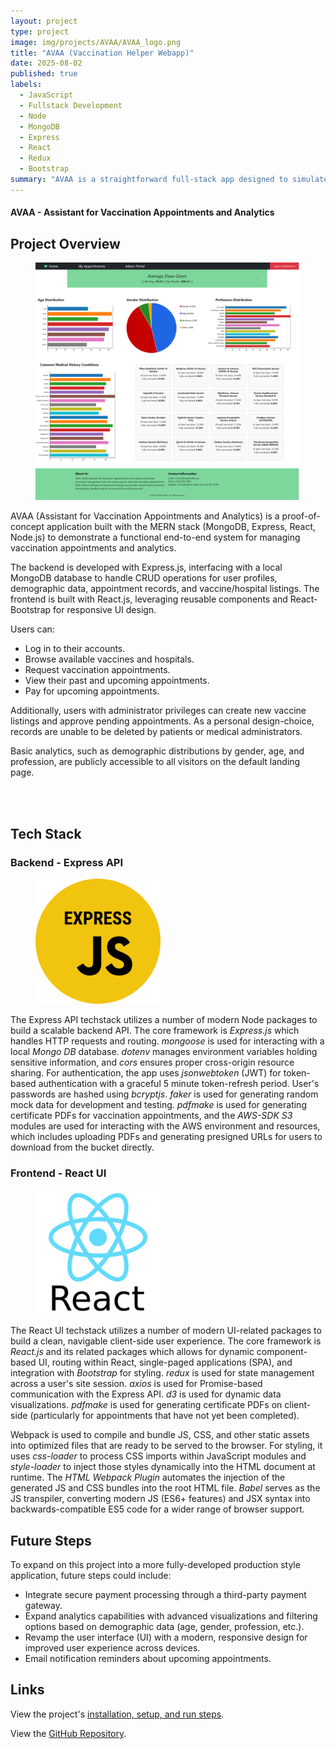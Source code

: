 ```yaml
---
layout: project
type: project
image: img/projects/AVAA/AVAA_logo.png
title: "AVAA (Vaccination Helper Webapp)"
date: 2025-08-02
published: true
labels:
  - JavaScript
  - Fullstack Development
  - Node
  - MongoDB
  - Express
  - React
  - Redux
  - Bootstrap
summary: "AVAA is a straightforward full-stack app designed to simulate a website assistant that helps patients and medical staff schedule and manage vaccination appointments. It also provides simple data visualizations to report on appointment trends and patient demographics."
---
```

#### AVAA - Assistant for Vaccination Appointments and Analytics

## Project Overview
<figure class="figure w-50 float-end mt-2 ms-2 mb-3">
    <img class="figure-img img-fluid" src="../img/projects/AVAA/AVAA_homepage.png" alt="AVAA Default Landing Page (Admin)">
</figure>

AVAA (Assistant for Vaccination Appointments and Analytics) is a proof-of-concept application built with the MERN stack (MongoDB, Express, React, Node.js) to demonstrate a functional end-to-end system for managing vaccination appointments and analytics.

The backend is developed with Express.js, interfacing with a local MongoDB database to handle CRUD operations for user profiles, demographic data, appointment records, and vaccine/hospital listings. The frontend is built with React.js, leveraging reusable components and React-Bootstrap for responsive UI design.

Users can:
- Log in to their accounts.
- Browse available vaccines and hospitals.
- Request vaccination appointments.
- View their past and upcoming appointments.
- Pay for upcoming appointments.

Additionally, users with administrator privileges can create new vaccine listings and approve pending appointments. As a personal design-choice, records are unable to be deleted by patients or medical administrators.

Basic analytics, such as demographic distributions by gender, age, and profession, are publicly accessible to all visitors on the default landing page.

<br>
<br>

## Tech Stack

### Backend - Express API

<figure class="figure float-end ms-2 mb-3">
    <img class="figure-img img-fluid" src="../img/projects/AVAA/express.png" style="height:200px;" alt="Express.js Logo">
</figure>

The Express API techstack utilizes a number of modern Node packages to build a scalable backend API. The core framework is *Express.js* which handles HTTP requests and routing. *mongoose* is used for interacting with a local *Mongo DB* database. *dotenv* manages environment variables holding sensitive information, and *cors* ensures proper cross-origin resource sharing. For authentication, the app uses *jsonwebtoken* (JWT) for token-based authentication with a graceful 5 minute token-refresh period. User's passwords are hashed using *bcryptjs*. *faker* is used for generating random mock data for development and testing. *pdfmake* is used for generating certificate PDFs for vaccination appointments, and the *AWS-SDK S3* modules are used for interacting with the AWS environment and resources, which includes uploading PDFs and generating presigned URLs for users to download from the bucket directly.

### Frontend - React UI

<figure class="figure float-end mt-3 ms-2 mb-3">
    <img class="figure-img img-fluid" src="../img/projects/AVAA/react.png" style="height:200px;" alt="React.js Logo">
</figure>

The React UI techstack utilizes a number of modern UI-related packages to build a clean, navigable client-side user experience. The core framework is *React.js* and its related packages which allows for dynamic component-based UI, routing within React, single-paged applications (SPA), and integration with *Bootstrap* for styling. *redux* is used for state management across a user's site session. *axios* is used for Promise-based communication with the Express API. *d3* is used for dynamic data visualizations. *pdfmake* is used for generating certificate PDFs on client-side (particularly for appointments that have not yet been completed).

Webpack is used to compile and bundle JS, CSS, and other static assets into optimized files that are ready to be served to the browser. For styling, it uses *css-loader* to process CSS imports within JavaScript modules and *style-loader* to inject those styles dynamically into the HTML document at runtime. The *HTML Webpack Plugin* automates the injection of the generated JS and CSS bundles into the root HTML file. *Babel* serves as the JS transpiler, converting modern JS (ES6+ features) and JSX syntax into backwards-compatible ES5 code for a wider range of browser support.

## Future Steps

To expand on this project into a more fully-developed production style application, future steps could include:
- Integrate secure payment processing through a third-party payment gateway.
- Expand analytics capabilities with advanced visualizations and filtering options based on demographic data (age, gender, profession, etc.).
- Revamp the user interface (UI) with a modern, responsive design for improved user experience across devices.
- Email notification reminders about upcoming appointments.

## Links

View the project's [installation, setup, and run steps](https://github.com/jeremiahdy55/VaccineDataHub-MERN/?tab=readme-ov-file#3-installation-setup--run).

View the [GitHub Repository](https://github.com/jeremiahdy55/VaccineDataHub-MERN).

